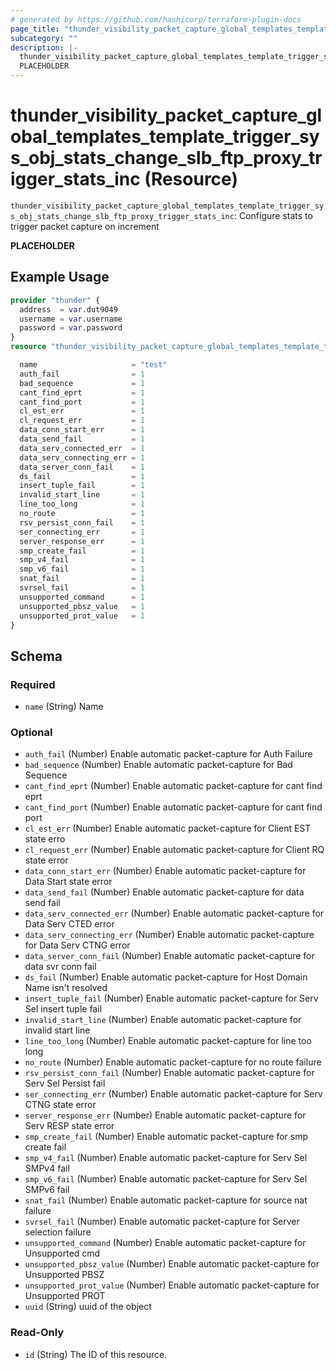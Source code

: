 ```yaml
---
# generated by https://github.com/hashicorp/terraform-plugin-docs
page_title: "thunder_visibility_packet_capture_global_templates_template_trigger_sys_obj_stats_change_slb_ftp_proxy_trigger_stats_inc Resource - terraform-provider-thunder"
subcategory: ""
description: |-
  thunder_visibility_packet_capture_global_templates_template_trigger_sys_obj_stats_change_slb_ftp_proxy_trigger_stats_inc: Configure stats to trigger packet capture on increment
  PLACEHOLDER
---
```


# thunder_visibility_packet_capture_global_templates_template_trigger_sys_obj_stats_change_slb_ftp_proxy_trigger_stats_inc (Resource)

`thunder_visibility_packet_capture_global_templates_template_trigger_sys_obj_stats_change_slb_ftp_proxy_trigger_stats_inc`: Configure stats to trigger packet capture on increment

__PLACEHOLDER__

## Example Usage

```terraform
provider "thunder" {
  address  = var.dut9049
  username = var.username
  password = var.password
}
resource "thunder_visibility_packet_capture_global_templates_template_trigger_sys_obj_stats_change_slb_ftp_proxy_trigger_stats_inc" "thunder_visibility_packet_capture_global_templates_template_trigger_sys_obj_stats_change_slb_ftp_proxy_trigger_stats_inc" {

  name                     = "test"
  auth_fail                = 1
  bad_sequence             = 1
  cant_find_eprt           = 1
  cant_find_port           = 1
  cl_est_err               = 1
  cl_request_err           = 1
  data_conn_start_err      = 1
  data_send_fail           = 1
  data_serv_connected_err  = 1
  data_serv_connecting_err = 1
  data_server_conn_fail    = 1
  ds_fail                  = 1
  insert_tuple_fail        = 1
  invalid_start_line       = 1
  line_too_long            = 1
  no_route                 = 1
  rsv_persist_conn_fail    = 1
  ser_connecting_err       = 1
  server_response_err      = 1
  smp_create_fail          = 1
  smp_v4_fail              = 1
  smp_v6_fail              = 1
  snat_fail                = 1
  svrsel_fail              = 1
  unsupported_command      = 1
  unsupported_pbsz_value   = 1
  unsupported_prot_value   = 1
}
```

<!-- schema generated by tfplugindocs -->
## Schema

### Required

- `name` (String) Name

### Optional

- `auth_fail` (Number) Enable automatic packet-capture for Auth Failure
- `bad_sequence` (Number) Enable automatic packet-capture for Bad Sequence
- `cant_find_eprt` (Number) Enable automatic packet-capture for cant find eprt
- `cant_find_port` (Number) Enable automatic packet-capture for cant find port
- `cl_est_err` (Number) Enable automatic packet-capture for Client EST state erro
- `cl_request_err` (Number) Enable automatic packet-capture for Client RQ state error
- `data_conn_start_err` (Number) Enable automatic packet-capture for Data Start state error
- `data_send_fail` (Number) Enable automatic packet-capture for data send fail
- `data_serv_connected_err` (Number) Enable automatic packet-capture for Data Serv CTED error
- `data_serv_connecting_err` (Number) Enable automatic packet-capture for Data Serv CTNG error
- `data_server_conn_fail` (Number) Enable automatic packet-capture for data svr conn fail
- `ds_fail` (Number) Enable automatic packet-capture for Host Domain Name isn't resolved
- `insert_tuple_fail` (Number) Enable automatic packet-capture for Serv Sel insert tuple fail
- `invalid_start_line` (Number) Enable automatic packet-capture for invalid start line
- `line_too_long` (Number) Enable automatic packet-capture for line too long
- `no_route` (Number) Enable automatic packet-capture for no route failure
- `rsv_persist_conn_fail` (Number) Enable automatic packet-capture for Serv Sel Persist fail
- `ser_connecting_err` (Number) Enable automatic packet-capture for Serv CTNG state error
- `server_response_err` (Number) Enable automatic packet-capture for Serv RESP state error
- `smp_create_fail` (Number) Enable automatic packet-capture for smp create fail
- `smp_v4_fail` (Number) Enable automatic packet-capture for Serv Sel SMPv4 fail
- `smp_v6_fail` (Number) Enable automatic packet-capture for Serv Sel SMPv6 fail
- `snat_fail` (Number) Enable automatic packet-capture for source nat failure
- `svrsel_fail` (Number) Enable automatic packet-capture for Server selection failure
- `unsupported_command` (Number) Enable automatic packet-capture for Unsupported cmd
- `unsupported_pbsz_value` (Number) Enable automatic packet-capture for Unsupported PBSZ
- `unsupported_prot_value` (Number) Enable automatic packet-capture for Unsupported PROT
- `uuid` (String) uuid of the object

### Read-Only

- `id` (String) The ID of this resource.


